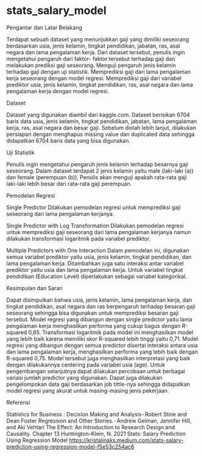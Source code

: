 # stats_salary_model

Pengantar dan Latar Belakang

Terdapat sebuah dataset yang menunjukkan gaji yang dimiliki seseorang berdasarkan usia, jenis kelamin, tingkat pendidikan,   jabatan, ras, asal negara dan lama pengalaman kerja. Dari dataset tersebut, penulis ingin mengetahui pengaruh dari faktor-   faktor tersebut terhadap gaji dan melakukan prediksi gaji seseorang.
Menguji pengaruh jenis kelamin terhadap gaji dengan uji statistik.
Memprediksi gaji dari lama pengalaman kerja seseorang dengan model regresi.
Memprediksi gaji dari variabel prediktor usia, jenis kelamin, tingkat pendidikan, ras, asal negara dan lama pengalaman       kerja dengan model regresi.

Dataset

Dataset yang digunakan diambil dari kaggle.com. Dataset berisikan 6704 baris data usia, jenis kelamin, tingkat pendidikan, jabatan, lama pengalaman kerja, ras, asal negara dan besar gaji.
Sebelum diolah lebih lanjut, dilakukan persiapan dengan menghapus missing value dan duplicated data sehingga didapatkan 6704 baris data yang bisa digunakan.

Uji Statistik

Penulis ingin mengetahui pengaruh jenis kelamin terhadap besarnya gaji seseorang. Dalam dataset terdapat 2 jenis kelamin yaitu male (laki-laki (a)) dan female (perempuan (b)). Penulis akan menguji apakah rata-rata gaji laki-laki lebih besar dari rata-rata gaji perempuan.

Pemodelan Regresi

Single Predictor
Dilakukan pemodelan regresi untuk memprediksi gaji seseorang dari lama pengalaman kerjanya.

Single Predictor with Log Transformation
Dilakukan pemodelan regresi untuk memprediksi gaji seseorang dari lama pengalaman kerjanya namun dilakukan transformasi logaritmik pada variabel prediktor.

Multiple Predictors with One Interaction
Dalam pemodelan ini, digunakan semua variabel prediktor yaitu usia, jenis kelamin, tingkat pendidikan, dan lama pengalaman kerja. Ditambahkan juga satu interaksi antar variabel prediktor yaitu usia dan lama pengalaman kerja. Untuk variabel tingkat pendidikan (Education Level) diperlakukan sebagai variabel kategorikal.

Kesimpulan dan Saran

Dapat disimpulkan bahwa usia, jenis kelamin, lama pengalaman kerja, dan tingkat pendidikan, asal negara dan ras berpengaruh terhadap besaran gaji seseorang sehingga bisa digunakan untuk memprediksi besaran gaji tersebut.
Model regresi yang dibangun dengan single predictor yaitu lama pengalaman kerja menghasilkan performa yang cukup bagus dengan R-squared 0,65. Transformasi logaritmik pada model ini menghasilkan model yang lebih baik karena memiliki skor R-squared lebih tinggi yaitu 0,71.
Model regresi yang dibangun dengan semua predictor disertai interaksi antara usia dan lama pengalaman kerja, menghasilkan performa yang lebih baik dengan R-squared 0,75. Model tersebut juga menghasilkan interpretasi yang baik dengan dilakukannya centering pada variabel usia (age).
Untuk pengembangan selanjutnya dapat dilakukan percobaan untuk berbagai variasi jumlah predictor yang digunakan. Dapat juga dilakukan pengelompokan data gaji berdasarkan job tittle-nya sehingga didapatkan model regresi yang akurat untuk masing-masing jenis pekerjaan.

Referensi

Statistics for Business : Decision Making and Analysis - Robert Stine and Dean Foster
Regression and Other Stories. - Andrew Gelman, Jennifer Hill, and Aki Vehtari
The Effect: An Introduction to Research Design and Causality. Chapter 13 Huntington-Klein, N. 2021
Stats: Salary Prediction Using Regression Model https://kristalinaks.medium.com/stats-salary-prediction-using-regression-model-f5e53c254ac6

